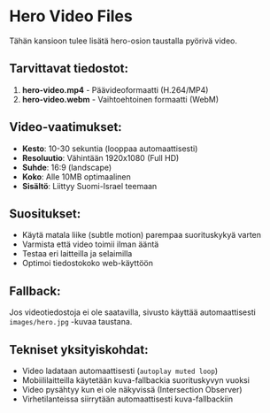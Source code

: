 # Hero Video Files

Tähän kansioon tulee lisätä hero-osion taustalla pyörivä video.

## Tarvittavat tiedostot:

1. **hero-video.mp4** - Päävideoformaatti (H.264/MP4)
2. **hero-video.webm** - Vaihtoehtoinen formaatti (WebM)

## Video-vaatimukset:

- **Kesto**: 10-30 sekuntia (looppaa automaattisesti)
- **Resoluutio**: Vähintään 1920x1080 (Full HD)
- **Suhde**: 16:9 (landscape)
- **Koko**: Alle 10MB optimaalinen
- **Sisältö**: Liittyy Suomi-Israel teemaan

## Suositukset:

- Käytä matala liike (subtle motion) parempaa suorituskykyä varten
- Varmista että video toimii ilman ääntä
- Testaa eri laitteilla ja selaimilla
- Optimoi tiedostokoko web-käyttöön

## Fallback:

Jos videotiedostoja ei ole saatavilla, sivusto käyttää automaattisesti 
`images/hero.jpg` -kuvaa taustana.

## Tekniset yksityiskohdat:

- Video ladataan automaattisesti (`autoplay muted loop`)
- Mobiililaitteilla käytetään kuva-fallbackia suorituskyvyn vuoksi
- Video pysähtyy kun ei ole näkyvissä (Intersection Observer)
- Virhetilanteissa siirrytään automaattisesti kuva-fallbackiin